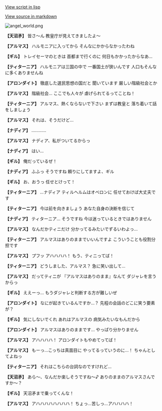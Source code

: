 [View script in lisp](../scripts/100501020.txt)

[View source in markdown](100501020.md)

![angel_world.png](../images/backgrounds/angel_world.png)

**【天沼矛】**
皆さ～ん
教皇庁が見えてきましたよ～

**【アルマス】**
ハルモニアに入ってから
そんなにかからなかったわね

**【ギル】**
トレイセーマのときは
首都まで行くのに
何日もかかったからなあ…

**【ティターニア】**
ハルモニアは三国の中で
一番国土が狭いんです
人口もそんなに多くありませんね

**【アロンダイト】**
徹底した選民思想の国だと
聞いています
厳しい階級社会とか

**【アルマス】**
階級社会…
ここでも人々が
虐げられてるってことね！

**【ティターニア】**
アルマス、熱くならないで下さい
まずは教皇と
落ち着いて話をしましょう

**【アルマス】**
それは、そうだけど…

**【ナディア】**
…………

**【アルマス】**
ナディア、私がついてるからっ

**【ナディア】**
はい…

**【ギル】**
俺だっているぜ！

**【ナディア】**
ふふっ
そうですね
頼りにしてますよ、ギル

**【ギル】**
お、おうっ
任せとけって！

**【ティターニア】**
…ナディア
ティルヘルムはオベロンに
任せておけば大丈夫です

**【ティターニア】**
今は前を向きましょう
あなた自身の決断を信じて

**【ナディア】**
ティターニア…
そうですね
今は迷っているときではありません

**【アルマス】**
なんだかティニだけ
分かってるみたいでずるいわよっ…

**【ティターニア】**
アルマスはありのままでいいんですよ
こういうことも役割分担です

**【アルマス】**
プフッ
アハハハハ！
もう、ティニってば！

**【ティターニア】**
どうしました、アルマス？
急に笑い出して…

**【アルマス】**
だってティニが
『アルマスはありのまま』なんて
ダジャレを言うからっ

**【ギル】**
ええーっ…
もうダジャレと判断する方が難しいぜ

**【アロンダイト】**
なにが起きているんですか…？
先程の会話のどこに笑う要素が？

**【ギル】**
気にしないでくれ
あれはアルマスの
病気みたいなもんだから

**【アロンダイト】**
アルマスはありのままです…
やっぱり分かりません

**【アルマス】**
アハハハハ！
アロンダイトもやめてってば！

**【アルマス】**
もーっ…こっちは真面目に
やってるっていうのに…！
ちゃんとしてよねっ

**【ティターニア】**
それはこちらの台詞なのですけれど…

**【天沼矛】**
あら～、なんだか楽しそうですね～♪
ありのままのアルマスさんですか～？

**【ギル】**
天沼矛まで乗ってくんな！

**【アルマス】**
アハハハハハハハハ！
ちょっ…苦しっ…アハハハハ！